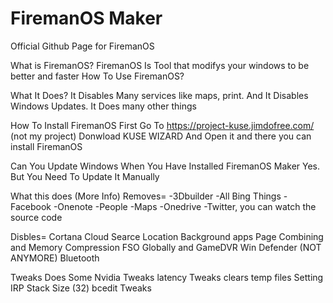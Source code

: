 # FiremanOS Maker
Official Github Page for FiremanOS


What is FiremanOS?
FiremanOS Is Tool that modifys your windows to be better and faster
How To Use FiremanOS?

What It Does?
It Disables Many services like maps, print. And It Disables Windows Updates. It Does many other things 

How To Install FiremanOS
First Go To https://project-kuse.jimdofree.com/ (not my project)
Donwload KUSE WIZARD And Open it and there you can install FiremanOS

Can You Update Windows When You Have Installed FiremanOS Maker
Yes. But You Need To Update It Manually

What this does (More Info)
Removes= 
-3Dbuilder
-All Bing Things
-Facebook
-Onenote
-People
-Maps
-Onedrive
-Twitter, you can watch the source code

Disbles=
Cortana
Cloud Searce
Location
Background apps
Page Combining and Memory Compression
FSO Globally and GameDVR
Win Defender (NOT ANYMORE)
Bluetooth

Tweaks
Does Some Nvidia Tweaks
latency Tweaks
clears temp files
Setting IRP Stack Size (32)
bcedit Tweaks
